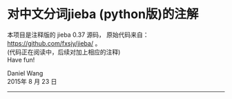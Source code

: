 
对中文分词jieba (python版)的注解
============================


本项目是注释版的 jieba 0.37 源码，
原始代码来自： https://github.com/fxsjy/jieba/ 。</br>
(代码正在阅读中，后续对加上相应的注释)</br>
Have fun!</br>

Daniel Wang</br>
2015年 8 月 23 日</br>

------------------------------
